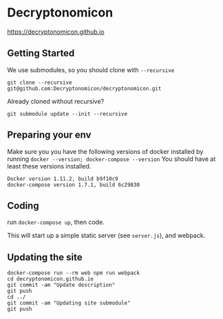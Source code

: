 # Decryptonomicon
https://decryptonomicon.github.io

## Getting Started

We use submodules, so you should clone with `--recursive`

```
git clone --recursive git@github.com:Decryptonomicon/decryptonomicon.git
```

Already cloned without recursive?
```
git submodule update --init --recursive
```

## Preparing your env

Make sure you you have the following versions of docker installed by running
`docker --version; docker-compose --version`
You should have at least these versions installed.
```
Docker version 1.11.2, build b9f10c9
docker-compose version 1.7.1, build 6c29830
```

## Coding

run `docker-compose up`, then code.

This will start up a simple static server (see `server.js`), and webpack.

## Updating the site

```
docker-compose run --rm web npm run webpack
cd decryptonomicon.github.io
git commit -am "Update description"
git push
cd ../
git commit -am "Updating site submodule"
git push
```
